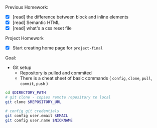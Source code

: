 Previous Homework:
- [x] [read] the difference between block and inline elements
- [x] [read] Semantic HTML
- [x] [read] what's a css reset file

Project Homework
- [x] Start creating home page for `project-final`

Goal:
- Git setup
    - Repository is pulled and commited
    - There is a cheat sheet of basic commands ( `config`, `clone`, `pull`, `commit`, `push` )

```sh
cd $DIRECTORY_PATH
# git clone - copies remote repository to local
git clone $REPOSITORY_URL

# config git credentials
git config user.email $EMAIL
git config user.name $NICKNAME
```